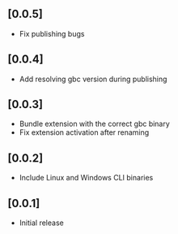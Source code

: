 ## [0.0.5]

- Fix publishing bugs

## [0.0.4]

- Add resolving gbc version during publishing

## [0.0.3]

- Bundle extension with the correct gbc binary
- Fix extension activation after renaming

## [0.0.2]

- Include Linux and Windows CLI binaries

## [0.0.1]

- Initial release

